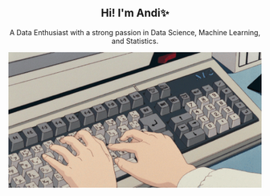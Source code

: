 <h2 align='center'>
   Hi! I'm Andi✨
</h2>

<p align='center'>
   A Data Enthusiast with a strong passion in Data Science, Machine Learning, and Statistics.
</p>

<p align='center'>
  <img src='./Assets/keyboard.gif'>
</p>

